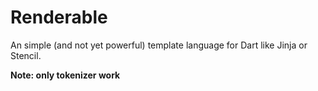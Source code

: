 Renderable
==========
An simple (and not yet powerful) template language for Dart like Jinja or Stencil.

**Note: only tokenizer work**